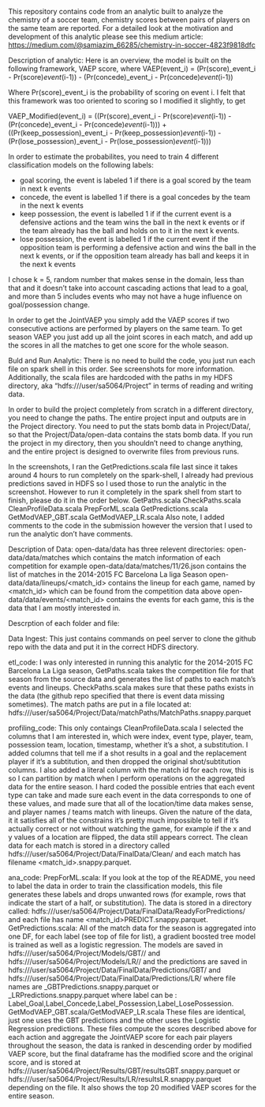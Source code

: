 This repository contains code from an analytic built to analyze the chemistry of a soccer team, chemistry scores between pairs of players on the same team are reported. For a detailed look at the motivation and development of this analytic please see this medium article: https://medium.com/@samiazim_66285/chemistry-in-soccer-4823f9818dfc

Description of analytic:
Here is an overview, the model is built on the following framework, VAEP score, where
VAEP(event_i) = (Pr(score)_event_i - Pr(score)_event_(i-1)) - (Pr(concede)_event_i - Pr(concede)_event_(i-1))

Where Pr(score)_event_i is the probability of scoring on event i. I felt that this framework was too oriented to scoring so I modified it slightly, to get

VAEP_Modified(event_i) = ((Pr(score)_event_i - Pr(score)_event_(i-1)) - (Pr(concede)_event_i - Pr(concede)_event_(i-1))) +
		        ((Pr(keep_possession)_event_i - Pr(keep_possession)_event_(i-1)) - (Pr(lose_possession)_event_i - Pr(lose_possession)_event_(i-1)))

In order to estimate the probabilites, you need to train 4 different classification models on the following labels:
- goal scoring, the event is labeled 1 if there is a goal scored by the team in next k events
- concede, the event is labelled 1 if there is a goal concedes by the team in the next k events
- keep possession, the event is labelled 1 if if the current event is a defensive actions and the team wins the ball in the next k events or if the team already has the ball and holds on to it in the next k events.
- lose possession, the event is labelled 1 if the current event if the opposition team is performing a defensive action and wins the ball in the next k events, or if the opposition team already has ball and keeps it in the next k events

I chose k = 5, random number that makes sense in the domain, less than that and it doesn’t take into account cascading actions that lead to a goal, and more than 5 includes events who may not have a huge influence on goal/possession change.

In order to get the JointVAEP you simply add the VAEP scores if two consecutive actions are performed by players on the same team. To get season VAEP you just add up all the joint scores in each match, and add up the scores in all the matches to get one score for the whole season.


Buld and Run Analytic:
There is no need to build the code, you just run each file on spark shell in this order. See screenshots for more information. Additionally, the scala files are hardcoded with the paths in my HDFS directory, aka “hdfs:///user/sa5064/Project” in terms of reading and writing data.

In order to build the project completely from scratch in a different directory, you need to change the paths. The entire project input and outputs are in the Project directory. You need to put the stats bomb data in Project/Data/, so that the Project/Data/open-data contains the stats bomb data. If you run the project in my directory, then you shouldn’t need to change anything, and the entire project is designed to overwrite files from previous runs.

In the screenshots, I ran the GetPredictions.scala file last since it takes around 4 hours to run completely on the spark-shell, I already had previous predictions saved in HDFS so I used those to run the analytic in the screenshot. However to run it completely in the spark shell from start to finish, please do it in the order below.
GetPaths.scala
CheckPaths.scala
CleanProfileData.scala
PrepForML.scala
GetPredictions.scala
GetModVAEP_GBT.scala
GetModVAEP_LR.scala
Also note, I added comments to the code in the submission however the version that I used to run the analytic don’t have comments.


Description of Data:
open-data/data has three relevent directories: 
open-data/data/matches which contains the match information of each competition for example open-data/data/matches/11/26.json contains the list of matches in the 2014-2015 FC Barcelona La liga Season
open-data/data/lineups/<match_id> contains the lineup for each game, named by <match_id> which can be found from the competition data above
open-data/data/events/<match_id> contains the events for each game, this is the data that I am mostly interested in.

Descrption of each folder and file:

Data Ingest:
This just contains commands on peel server to clone the github repo with the data and put it in the correct HDFS directory.

etl_code:
I was only interested in running this analytic for the 2014-2015 FC Barcelona La Liga season, GetPaths.scala takes the competition file for that season from the source data and generates the list of paths to each match’s events and lineups. CheckPaths.scala makes sure that these paths exists in the data (the github repo specified that there is event data missing sometimes). The match paths are put in a file located at: hdfs:///user/sa5064/Project/Data/matchPaths/MatchPaths.snappy.parquet

profiling_code:
This only contaings CleanProfileData.scala
I selected the columns that I am interested in, which were index, event type, player, team, possession team, location, timestamp, whether it’s a shot, a substitution. I added columns that tell me if a shot results in a goal and the replacement player if it’s a subtitution, and then dropped the original shot/subtitution columns. I also added a literal column with the match id for each row, this is so I can partition by match when I perform operations on the aggregated data for the entire season.
I hard coded the possible entries that each event type can take and made sure each event in the data corresponds to one of these values, and made sure that all of the location/time data makes sense, and player names / teams match with lineups. Given the nature of the data, it it satisfies all of the constrains it’s pretty much impossible to tell if it’s actually correct or not without watching the game, for example if the x and y values of a location are flipped, the data still appears correct.
The clean data for each match is stored in a directory called hdfs:///user/sa5064/Project/Data/FinalData/Clean/ and each match has filename <match_id>.snappy.parquet.

ana_code:
PrepForML.scala: 
If you look at the top of the README, you need to label the data in order to train the classification models, this file generates these labels and drops unwanted rows (for example, rows that indicate the start of a half, or substitution).
The data is stored in a directory called: hdfs:///user/sa5064/Project/Data/FinalData/ReadyForPredictions/ and each file has name <match_id>PREDICT.snappy.parquet.
GetPredictions.scala:
All of the match data for the season is aggregated into one DF, for each label (see top of file for list), a gradient boosted tree model is trained as well as a logistic regression.
The models are saved in hdfs:///user/sa5064/Project/Models/GBT/<label>/ and hdfs:///user/sa5064/Project/Models/LR/<label>/ and the predictions are saved in hdfs:///user/sa5064/Project/Data/FinalData/Predictions/GBT/ and hdfs:///user/sa5064/Project/Data/FinalData/Predictions/LR/ where file names are <label>_GBTPredictions.snappy.parquet or <label>_LRPredictions.snappy.parquet where label can be : Label_Goal,Label_Concede,Label_Possession,Label_LosePossession.
GetModVAEP_GBT.scala/GetModVAEP_LR.scala
These files are identical, just one uses the GBT predictions and the other uses the Logistic Regression predictions.
These files compute the scores described above for each action and aggregate the JointVAEP score for each pair players throughout the season, the data is ranked in descending order by modified VAEP score, but the final dataframe has the modified score and the original score, and is stored at hdfs:///user/sa5064/Project/Results/GBT/resultsGBT.snappy.parquet or hdfs:///user/sa5064/Project/Results/LR/resultsLR.snappy.parquet depending on the file. It also shows the top 20 modified VAEP scores for the entire season.

